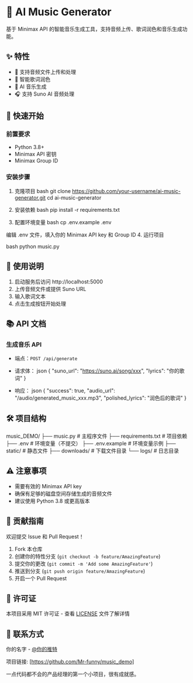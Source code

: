 # 🎵 AI Music Generator

基于 Minimax API 的智能音乐生成工具，支持音频上传、歌词润色和音乐生成功能。

## ✨ 特性

- 🎼 支持音频文件上传和处理
- 📝 智能歌词润色
- 🎹 AI 音乐生成
- 🎧 支持 Suno AI 音频处理

## 🚀 快速开始

### 前置要求

- Python 3.8+
- Minimax API 密钥
- Minimax Group ID

### 安装步骤

1. 克隆项目
bash
git clone https://github.com/your-username/ai-music-generator.git
cd ai-music-generator

2. 安装依赖
bash
pip install -r requirements.txt


3. 配置环境变量
bash
cp .env.example .env

编辑 .env 文件，填入你的 Minimax API key 和 Group ID
4. 运行项目

bash
python music.py


## 🎯 使用说明

1. 启动服务后访问 http://localhost:5000
2. 上传音频文件或提供 Suno URL
3. 输入歌词文本
4. 点击生成按钮开始处理

## 📚 API 文档

### 生成音乐 API
- 端点：`POST /api/generate`
- 请求体：
json
{
"suno_url": "https://suno.ai/song/xxx",
"lyrics": "你的歌词"
}

- 响应：
json
{
"success": true,
"audio_url": "/audio/generated_music_xxx.mp3",
"polished_lyrics": "润色后的歌词"
}


## 🛠️ 项目结构
music_DEMO/
├── music.py # 主程序文件
├── requirements.txt # 项目依赖
├── .env # 环境变量（不提交）
├── .env.example # 环境变量示例
├── static/ # 静态文件
├── downloads/ # 下载文件目录
└── logs/ # 日志目录


## ⚠️ 注意事项

- 需要有效的 Minimax API key
- 确保有足够的磁盘空间存储生成的音频文件
- 建议使用 Python 3.8 或更高版本

## 🤝 贡献指南

欢迎提交 Issue 和 Pull Request！

1. Fork 本仓库
2. 创建你的特性分支 (`git checkout -b feature/AmazingFeature`)
3. 提交你的更改 (`git commit -m 'Add some AmazingFeature'`)
4. 推送到分支 (`git push origin feature/AmazingFeature`)
5. 开启一个 Pull Request

## 📄 许可证

本项目采用 MIT 许可证 - 查看 [LICENSE](LICENSE) 文件了解详情

## 📧 联系方式

你的名字 - [@你的推特](https://x.com/7cnKSdFv66650A7)

项目链接: [https://github.com/Mr-funny/music_demo]


一点代码都不会的产品经理的第一个小项目，很有成就感。
